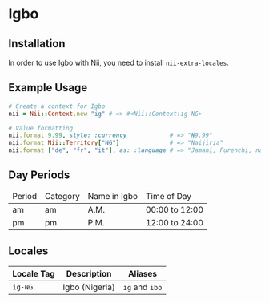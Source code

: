 <!-- This file has been generated. Source: src/docs/languages/_template.md.erb -->

# Igbo

## Installation

In order to use Igbo with Nii, you need to install `nii-extra-locales`.

## Example Usage

``` ruby
# Create a context for Igbo
nii = Nii::Context.new "ig" # => #<Nii::Context:ig-NG>

# Value formatting
nii.format 9.99, style: :currency            # => "₦9.99"
nii.format Nii::Territory["NG"]              # => "Naịjịrịa"
nii.format ["de", "fr", "it"], as: :language # => "Jamanị, Fụrenchị, na Italịanu"
```

## Day Periods


<table>
  <thead>
    <tr>
      <td>Period</td>
      <td>Category</td>
      <td>Name in Igbo</td>
      <td>Time of Day</td>
    </tr>
  </thead>
  <tbody>
    <tr>
      <td>am</td>
      <td>am</td>
      <td>A.M.</td>
      <td>00:00 to 12:00</td>
    </tr>
    <tr>
      <td>pm</td>
      <td>pm</td>
      <td>P.M.</td>
      <td>12:00 to 24:00</td>
    </tr>
  </tbody>
</table>



## Locales

<table>
  <thead>
    <tr>
      <th>Locale Tag</th>
      <th>Description</th>
      <th>Aliases</th>
    </tr>
  </thead>
  <tbody>
    <tr>
      <td><code>ig-NG</code></td>
      <td>Igbo (Nigeria)</td>
      <td><code>ig</code> and <code>ibo</code></td>
    </tr>
  </tbody>
</table>

